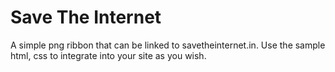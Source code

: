 # Save The Internet
A simple png ribbon that can be linked to savetheinternet.in.
Use the sample html, css to integrate into your site as you wish.

